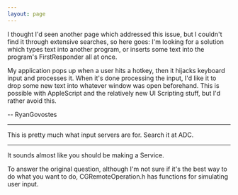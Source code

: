 ```yaml
---
layout: page
---
```


I thought I'd seen another page which addressed this issue, but I couldn't find it through extensive searches, so here goes: I'm looking for a solution which types text into another program, or inserts some text into the program's FirstResponder all at once.

My application pops up when a user hits a hotkey, then it hijacks keyboard input and processes it. When it's done processing the input, I'd like it to drop some new text into whatever window was open beforehand. This is possible with AppleScript and the relatively new UI Scripting stuff, but I'd rather avoid this.

-- RyanGovostes

----

This is pretty much what input servers are for. Search it at ADC.

----

It sounds almost like you should be making a Service.

To answer the original question, although I'm not sure if it's the best way to do what you want to do, CGRemoteOperation.h has functions for simulating user input.
